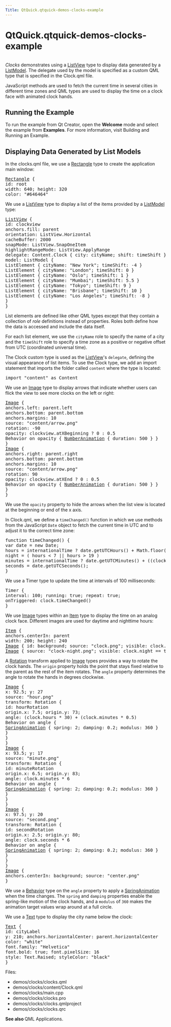 ```yaml
---
Title: QtQuick.qtquick-demos-clocks-example
---
```


# QtQuick.qtquick-demos-clocks-example

<span class="subtitle"></span>
<!-- $$$demos/clocks-description -->
<p class="centerAlign"><img src="../../../../media/qtquick-demo-clocks-small.png" alt="" /></p><p><i>Clocks</i> demonstrates using a <a href="QtQuick.ListView.md">ListView</a> type to display data generated by a <a href="QtQuick.qtquick-modelviewsdata-modelview.md#listmodel">ListModel</a>. The delegate used by the model is specified as a custom QML type that is specified in the Clock.qml file.</p>
<p>JavaScript methods are used to fetch the current time in several cities in different time zones and QML types are used to display the time on a clock face with animated clock hands.</p>
<h2 id="running-the-example">Running the Example</h2>
<p>To run the example from Qt Creator, open the <b>Welcome</b> mode and select the example from <b>Examples</b>. For more information, visit Building and Running an Example.</p>
<h2 id="displaying-data-generated-by-list-models">Displaying Data Generated by List Models</h2>
<p>In the clocks.qml file, we use a <a href="QtQuick.Rectangle.md">Rectangle</a> type to create the application main window:</p>
<pre class="qml"><span class="type"><a href="QtQuick.Rectangle.md">Rectangle</a></span> {
<span class="name">id</span>: <span class="name">root</span>
<span class="name">width</span>: <span class="number">640</span>; <span class="name">height</span>: <span class="number">320</span>
<span class="name">color</span>: <span class="string">&quot;#646464&quot;</span></pre>
<p>We use a <a href="QtQuick.ListView.md">ListView</a> type to display a list of the items provided by a <a href="QtQuick.qtquick-modelviewsdata-modelview.md#listmodel">ListModel</a> type:</p>
<pre class="qml"><span class="type"><a href="QtQuick.ListView.md">ListView</a></span> {
<span class="name">id</span>: <span class="name">clockview</span>
<span class="name">anchors</span>.fill: <span class="name">parent</span>
<span class="name">orientation</span>: <span class="name">ListView</span>.<span class="name">Horizontal</span>
<span class="name">cacheBuffer</span>: <span class="number">2000</span>
<span class="name">snapMode</span>: <span class="name">ListView</span>.<span class="name">SnapOneItem</span>
<span class="name">highlightRangeMode</span>: <span class="name">ListView</span>.<span class="name">ApplyRange</span>
<span class="name">delegate</span>: <span class="name">Content</span>.Clock { <span class="name">city</span>: <span class="name">cityName</span>; <span class="name">shift</span>: <span class="name">timeShift</span> }
<span class="name">model</span>: <span class="name">ListModel</span> {
<span class="type">ListElement</span> { <span class="name">cityName</span>: <span class="string">&quot;New York&quot;</span>; <span class="name">timeShift</span>: -<span class="number">4</span> }
<span class="type">ListElement</span> { <span class="name">cityName</span>: <span class="string">&quot;London&quot;</span>; <span class="name">timeShift</span>: <span class="number">0</span> }
<span class="type">ListElement</span> { <span class="name">cityName</span>: <span class="string">&quot;Oslo&quot;</span>; <span class="name">timeShift</span>: <span class="number">1</span> }
<span class="type">ListElement</span> { <span class="name">cityName</span>: <span class="string">&quot;Mumbai&quot;</span>; <span class="name">timeShift</span>: <span class="number">5.5</span> }
<span class="type">ListElement</span> { <span class="name">cityName</span>: <span class="string">&quot;Tokyo&quot;</span>; <span class="name">timeShift</span>: <span class="number">9</span> }
<span class="type">ListElement</span> { <span class="name">cityName</span>: <span class="string">&quot;Brisbane&quot;</span>; <span class="name">timeShift</span>: <span class="number">10</span> }
<span class="type">ListElement</span> { <span class="name">cityName</span>: <span class="string">&quot;Los Angeles&quot;</span>; <span class="name">timeShift</span>: -<span class="number">8</span> }
}
}</pre>
<p>List elements are defined like other QML types except that they contain a collection of <i>role</i> definitions instead of properties. Roles both define how the data is accessed and include the data itself.</p>
<p>For each list element, we use the <code>cityName</code> role to specify the name of a city and the <code>timeShift</code> role to specify a time zone as a positive or negative offset from UTC (coordinated universal time).</p>
<p>The Clock custom type is used as the <a href="QtQuick.ListView.md">ListView</a>'s <code>delegate</code>, defining the visual appearance of list items. To use the Clock type, we add an import statement that imports the folder called <code>content</code> where the type is located:</p>
<pre class="qml">import &quot;content&quot; as Content</pre>
<p>We use an <a href="QtQuick.qtquick-imageelements-example.md/#image">Image</a> type to display arrows that indicate whether users can flick the view to see more clocks on the left or right:</p>
<pre class="qml"><span class="type"><a href="QtQuick.Image.md">Image</a></span> {
<span class="name">anchors</span>.left: <span class="name">parent</span>.<span class="name">left</span>
<span class="name">anchors</span>.bottom: <span class="name">parent</span>.<span class="name">bottom</span>
<span class="name">anchors</span>.margins: <span class="number">10</span>
<span class="name">source</span>: <span class="string">&quot;content/arrow.png&quot;</span>
<span class="name">rotation</span>: -<span class="number">90</span>
<span class="name">opacity</span>: <span class="name">clockview</span>.<span class="name">atXBeginning</span> ? <span class="number">0</span> : <span class="number">0.5</span>
Behavior on <span class="name">opacity</span> { <span class="type"><a href="QtQuick.NumberAnimation.md">NumberAnimation</a></span> { <span class="name">duration</span>: <span class="number">500</span> } }
}
<span class="type"><a href="QtQuick.Image.md">Image</a></span> {
<span class="name">anchors</span>.right: <span class="name">parent</span>.<span class="name">right</span>
<span class="name">anchors</span>.bottom: <span class="name">parent</span>.<span class="name">bottom</span>
<span class="name">anchors</span>.margins: <span class="number">10</span>
<span class="name">source</span>: <span class="string">&quot;content/arrow.png&quot;</span>
<span class="name">rotation</span>: <span class="number">90</span>
<span class="name">opacity</span>: <span class="name">clockview</span>.<span class="name">atXEnd</span> ? <span class="number">0</span> : <span class="number">0.5</span>
Behavior on <span class="name">opacity</span> { <span class="type"><a href="QtQuick.NumberAnimation.md">NumberAnimation</a></span> { <span class="name">duration</span>: <span class="number">500</span> } }
}
}</pre>
<p>We use the <code>opacity</code> property to hide the arrows when the list view is located at the beginning or end of the x axis.</p>
<p>In Clock.qml, we define a <code>timeChanged()</code> function in which we use methods from the JavaScript <code>Date</code> object to fetch the current time in UTC and to adjust it to the correct time zone:</p>
<pre class="qml"><span class="keyword">function</span> <span class="name">timeChanged</span>() {
var <span class="name">date</span> = new <span class="name">Date</span>;
<span class="name">hours</span> <span class="operator">=</span> <span class="name">internationalTime</span> ? <span class="name">date</span>.<span class="name">getUTCHours</span>() <span class="operator">+</span> <span class="name">Math</span>.<span class="name">floor</span>(<span class="name">clock</span>.<span class="name">shift</span>) : <span class="name">date</span>.<span class="name">getHours</span>()
<span class="name">night</span> <span class="operator">=</span> ( <span class="name">hours</span> <span class="operator">&lt;</span> <span class="number">7</span> <span class="operator">||</span> <span class="name">hours</span> <span class="operator">&gt;</span> <span class="number">19</span> )
<span class="name">minutes</span> <span class="operator">=</span> <span class="name">internationalTime</span> ? <span class="name">date</span>.<span class="name">getUTCMinutes</span>() <span class="operator">+</span> ((<span class="name">clock</span>.<span class="name">shift</span> <span class="operator">%</span> <span class="number">1</span>) <span class="operator">*</span> <span class="number">60</span>) : <span class="name">date</span>.<span class="name">getMinutes</span>()
<span class="name">seconds</span> <span class="operator">=</span> <span class="name">date</span>.<span class="name">getUTCSeconds</span>();
}</pre>
<p>We use a Timer type to update the time at intervals of 100 milliseconds:</p>
<pre class="qml"><span class="type">Timer</span> {
<span class="name">interval</span>: <span class="number">100</span>; <span class="name">running</span>: <span class="number">true</span>; <span class="name">repeat</span>: <span class="number">true</span>;
<span class="name">onTriggered</span>: <span class="name">clock</span>.<span class="name">timeChanged</span>()
}</pre>
<p>We use <a href="QtQuick.qtquick-imageelements-example.md/#image">Image</a> types within an <a href="QtQuick.Item.md">Item</a> type to display the time on an analog clock face. Different images are used for daytime and nighttime hours:</p>
<pre class="qml"><span class="type"><a href="QtQuick.Item.md">Item</a></span> {
<span class="name">anchors</span>.centerIn: <span class="name">parent</span>
<span class="name">width</span>: <span class="number">200</span>; <span class="name">height</span>: <span class="number">240</span>
<span class="type"><a href="QtQuick.Image.md">Image</a></span> { <span class="name">id</span>: <span class="name">background</span>; <span class="name">source</span>: <span class="string">&quot;clock.png&quot;</span>; <span class="name">visible</span>: <span class="name">clock</span>.<span class="name">night</span> <span class="operator">==</span> <span class="number">false</span> }
<span class="type"><a href="QtQuick.Image.md">Image</a></span> { <span class="name">source</span>: <span class="string">&quot;clock-night.png&quot;</span>; <span class="name">visible</span>: <span class="name">clock</span>.<span class="name">night</span> <span class="operator">==</span> <span class="number">true</span> }</pre>
<p>A <a href="QtQuick.Rotation.md">Rotation</a> transform applied to <a href="QtQuick.qtquick-imageelements-example.md/#image">Image</a> types provides a way to rotate the clock hands. The <code>origin</code> property holds the point that stays fixed relative to the parent as the rest of the item rotates. The <code>angle</code> property determines the angle to rotate the hands in degrees clockwise.</p>
<pre class="qml"><span class="type"><a href="QtQuick.Image.md">Image</a></span> {
<span class="name">x</span>: <span class="number">92.5</span>; <span class="name">y</span>: <span class="number">27</span>
<span class="name">source</span>: <span class="string">&quot;hour.png&quot;</span>
<span class="name">transform</span>: <span class="name">Rotation</span> {
<span class="name">id</span>: <span class="name">hourRotation</span>
<span class="name">origin</span>.x: <span class="number">7.5</span>; <span class="name">origin</span>.y: <span class="number">73</span>;
<span class="name">angle</span>: (<span class="name">clock</span>.<span class="name">hours</span> <span class="operator">*</span> <span class="number">30</span>) <span class="operator">+</span> (<span class="name">clock</span>.<span class="name">minutes</span> <span class="operator">*</span> <span class="number">0.5</span>)
Behavior on <span class="name">angle</span> {
<span class="type"><a href="QtQuick.SpringAnimation.md">SpringAnimation</a></span> { <span class="name">spring</span>: <span class="number">2</span>; <span class="name">damping</span>: <span class="number">0.2</span>; <span class="name">modulus</span>: <span class="number">360</span> }
}
}
}
<span class="type"><a href="QtQuick.Image.md">Image</a></span> {
<span class="name">x</span>: <span class="number">93.5</span>; <span class="name">y</span>: <span class="number">17</span>
<span class="name">source</span>: <span class="string">&quot;minute.png&quot;</span>
<span class="name">transform</span>: <span class="name">Rotation</span> {
<span class="name">id</span>: <span class="name">minuteRotation</span>
<span class="name">origin</span>.x: <span class="number">6.5</span>; <span class="name">origin</span>.y: <span class="number">83</span>;
<span class="name">angle</span>: <span class="name">clock</span>.<span class="name">minutes</span> <span class="operator">*</span> <span class="number">6</span>
Behavior on <span class="name">angle</span> {
<span class="type"><a href="QtQuick.SpringAnimation.md">SpringAnimation</a></span> { <span class="name">spring</span>: <span class="number">2</span>; <span class="name">damping</span>: <span class="number">0.2</span>; <span class="name">modulus</span>: <span class="number">360</span> }
}
}
}
<span class="type"><a href="QtQuick.Image.md">Image</a></span> {
<span class="name">x</span>: <span class="number">97.5</span>; <span class="name">y</span>: <span class="number">20</span>
<span class="name">source</span>: <span class="string">&quot;second.png&quot;</span>
<span class="name">transform</span>: <span class="name">Rotation</span> {
<span class="name">id</span>: <span class="name">secondRotation</span>
<span class="name">origin</span>.x: <span class="number">2.5</span>; <span class="name">origin</span>.y: <span class="number">80</span>;
<span class="name">angle</span>: <span class="name">clock</span>.<span class="name">seconds</span> <span class="operator">*</span> <span class="number">6</span>
Behavior on <span class="name">angle</span> {
<span class="type"><a href="QtQuick.SpringAnimation.md">SpringAnimation</a></span> { <span class="name">spring</span>: <span class="number">2</span>; <span class="name">damping</span>: <span class="number">0.2</span>; <span class="name">modulus</span>: <span class="number">360</span> }
}
}
}
<span class="type"><a href="QtQuick.Image.md">Image</a></span> {
<span class="name">anchors</span>.centerIn: <span class="name">background</span>; <span class="name">source</span>: <span class="string">&quot;center.png&quot;</span>
}</pre>
<p>We use a <a href="QtQuick.Behavior.md">Behavior</a> type on the <code>angle</code> property to apply a <a href="QtQuick.SpringAnimation.md">SpringAnimation</a> when the time changes. The <code>spring</code> and <code>damping</code> properties enable the spring-like motion of the clock hands, and a <code>modulus</code> of <code>360</code> makes the animation target values wrap around at a full circle.</p>
<p>We use a <a href="QtQuick.qtquick-releasenotes.md#text">Text</a> type to display the city name below the clock:</p>
<pre class="qml"><span class="type"><a href="QtQuick.Text.md">Text</a></span> {
<span class="name">id</span>: <span class="name">cityLabel</span>
<span class="name">y</span>: <span class="number">210</span>; <span class="name">anchors</span>.horizontalCenter: <span class="name">parent</span>.<span class="name">horizontalCenter</span>
<span class="name">color</span>: <span class="string">&quot;white&quot;</span>
<span class="name">font</span>.family: <span class="string">&quot;Helvetica&quot;</span>
<span class="name">font</span>.bold: <span class="number">true</span>; <span class="name">font</span>.pixelSize: <span class="number">16</span>
<span class="name">style</span>: <span class="name">Text</span>.<span class="name">Raised</span>; <span class="name">styleColor</span>: <span class="string">&quot;black&quot;</span>
}</pre>
<p>Files:</p>
<ul>
<li>demos/clocks/clocks.qml</li>
<li>demos/clocks/content/Clock.qml</li>
<li>demos/clocks/main.cpp</li>
<li>demos/clocks/clocks.pro</li>
<li>demos/clocks/clocks.qmlproject</li>
<li>demos/clocks/clocks.qrc</li>
</ul>
<p><b>See also </b>QML Applications.</p>
<!-- @@@demos/clocks -->
